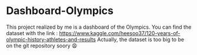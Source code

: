 # Dashboard-Olympics
This project realized by me is a dashboard of the Olympics.
You can find the dataset with the link : https://www.kaggle.com/heesoo37/120-years-of-olympic-history-athletes-and-results
Actually, the dataset is too big to be on the git repository soory 😩

